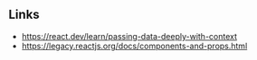 ## Links
* https://react.dev/learn/passing-data-deeply-with-context
* https://legacy.reactjs.org/docs/components-and-props.html

